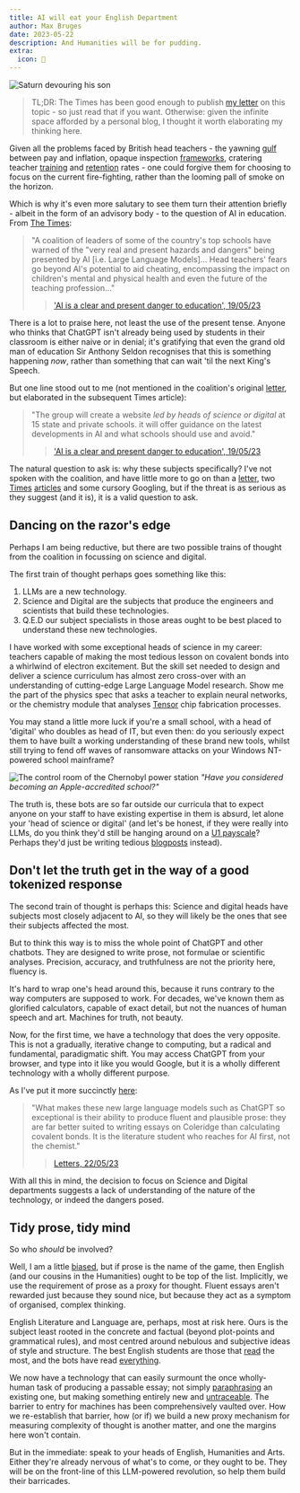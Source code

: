 ```yaml
---
title: AI will eat your English Department
author: Max Bruges
date: 2023-05-22
description: And Humanities will be for pudding.
extra:
  icon: 🍴
---
```


![Saturn devouring his son](/images/saturn.webp)

>[](note) TL;DR: The Times has been good enough to publish [my letter](https://www.thetimes.co.uk/article/times-letters-the-implications-of-using-ai-in-education-3f8ggnt7g) on this topic - so just read that if you want. Otherwise: given the infinite space afforded by a personal blog, I thought it worth elaborating my thinking here.

Given all the problems faced by British head teachers - the yawning [gulf](https://ifs.org.uk/articles/what-has-happened-teacher-pay-england) between pay and inflation, opaque inspection [frameworks](https://www.bbc.co.uk/news/education-65013919), cratering teacher [training](https://www.theguardian.com/education/2022/dec/01/number-graduates-teacher-training-england-catastrophic-level) and [retention](https://www.theguardian.com/education/2023/jan/09/third-of-englands-teachers-who-qualified-in-last-decade-have-left-profession) rates - one could forgive them for choosing to focus on the current fire-fighting, rather than the looming pall of smoke on the horizon.

Which is why it's even more salutary to see them turn their attention briefly - albeit in the form of an advisory body - to the question of AI in education. From [The Times](https://www.thetimes.co.uk/article/ai-is-clear-and-present-danger-to-education-3sk09ftlf):

> "A coalition of leaders of some of the country's top schools have warned of the "very real and present hazards and dangers" being presented by AI [i.e. Large Language Models]…
> Head teachers' fears go beyond AI's potential to aid cheating, encompassing the impact on children's mental and physical health and even the future of the teaching profession…"
>> ['AI is a clear and present danger to education', 19/05/23](https://www.thetimes.co.uk/article/ai-is-clear-and-present-danger-to-education-3sk09ftlf)

There is a lot to praise here, not least the use of the present tense. Anyone who thinks that ChatGPT isn't already being used by students in their classroom is either naive or in denial; it's gratifying that even the grand old man of education Sir Anthony Seldon recognises that this is something happening *now*, rather than something that can wait 'til the next King's Speech.

But one line stood out to me (not mentioned in the coalition's original [letter](https://www.thetimes.co.uk/article/times-letters-green-belt-building-and-affordable-homes-zcmzll2tw), but elaborated in the subsequent Times article):

> "The group will create a website *led by heads of science or digital* at 15 state and private schools. it will offer guidance on the latest developments in AI and what schools should use and avoid."
>> ['AI is a clear and present danger to education', 19/05/23](https://www.thetimes.co.uk/article/ai-is-clear-and-present-danger-to-education-3sk09ftlf)

The natural question to ask is: why these subjects specifically? I've not spoken with the coalition, and have little more to go on than a [letter](https://www.thetimes.co.uk/article/times-letters-green-belt-building-and-affordable-homes-zcmzll2tw), two [Times](https://www.thetimes.co.uk/article/ai-is-clear-and-present-danger-to-education-3sk09ftlf) [articles](https://www.thetimes.co.uk/article/the-times-view-on-ai-regulation-missing-guardrails-3hnp8znln) and some cursory Googling, but if the threat is as serious as they suggest (and it is), it is a valid question to ask.

## Dancing on the razor's edge

Perhaps I am being reductive, but there are two possible trains of thought from the coalition in focussing on science and digital.

The first train of thought perhaps goes something like this:

1. LLMs are a new technology.
1. Science and Digital are the subjects that produce the engineers and scientists that build these technologies.
1. Q.E.D our subject specialists in those areas ought to be best placed to understand these new technologies.

I have worked with some exceptional heads of science in my career: teachers capable of making the most tedious lesson on covalent bonds into a whirlwind of electron excitement.  But the skill set needed to design and deliver a science curriculum has almost zero cross-over with an understanding of cutting-edge Large Language Model research. Show me the part of the physics spec that asks a teacher to explain neural networks, or the chemistry module that analyses [Tensor](https://blog.google/products/pixel/introducing-google-tensor/) chip fabrication processes.

You may stand a little more luck if you're a small school, with a head of 'digital' who doubles as head of IT, but even then: do you seriously expect them to have built a working understanding of these brand new tools, whilst still trying to fend off waves of ransomware attacks on your Windows NT-powered school mainframe?

![The control room of the Chernobyl power station](/images/chernobyl-room.webp)
*"Have you considered becoming an Apple-accredited school?"*

The truth is, these bots are so far outside our curricula that to expect anyone on your staff to have existing expertise in them is absurd, let alone your 'head of science or digital' (and let's be honest, if they were really into LLMs, do you think they'd still be hanging around on a [U1 payscale](https://www.businessinsider.com/ai-prompt-engineer-jobs-pay-salary-requirements-no-tech-background-2023-3#:~:text=%22Prompt%20engineers%22%20train%20AI%20chatbots,always%20require%20a%20tech%20degree.)? Perhaps they'd just be writing tedious [blogposts](/blog) instead).

## Don't let the truth get in the way of a good tokenized response

The second train of thought is perhaps this: Science and digital heads have subjects most closely adjacent to AI, so they will likely be the ones that see their subjects affected the most.

But to think this way is to miss the whole point of ChatGPT and other chatbots. They are designed to write prose, not formulae or scientific analyses. Precision, accuracy, and truthfulness are not the priority here, fluency is.

It's hard to wrap one's head around this, because it runs contrary to the way computers are supposed to work. For decades, we've known them as glorified calculators, capable of exact detail, but not the nuances of human speech and art. Machines for truth, not beauty.

Now, for the first time, we have a technology that does the very opposite. This is not a gradually, iterative change to computing, but a radical and fundamental, paradigmatic shift. You may access ChatGPT from your browser, and type into it like you would Google, but it is a wholly different technology with a wholly different purpose.

As I've put it more succinctly [here](https://www.thetimes.co.uk/article/times-letters-the-implications-of-using-ai-in-education-3f8ggnt7g):

> "What makes these new large language models such as ChatGPT so exceptional is their ability to produce fluent and plausible prose: they are far better suited to writing essays on Coleridge than calculating covalent bonds. It is the literature student who reaches for AI first, not the chemist."
>> [Letters, 22/05/23](https://www.thetimes.co.uk/article/times-letters-the-implications-of-using-ai-in-education-3f8ggnt7g)

With all this in mind, the decision to focus on Science and Digital departments suggests a lack of understanding of the nature of the technology, or indeed the dangers posed.

## Tidy prose, tidy mind

So who *should* be involved?

Well, I am a little [biased](/about), but if prose is the name of the game, then English (and our cousins in the Humanities) ought to be top of the list. Implicitly, we use the requirement of prose as a proxy for thought. Fluent essays aren't rewarded just because they sound nice, but because they act as a symptom of organised, complex thinking.

English Literature and Language are, perhaps, most at risk here. Ours is the subject least rooted in the concrete and factual (beyond plot-points and grammatical rules), and most centred around nebulous and subjective ideas of style and structure. The best English students are those that [read](https://www.gl-assessment.co.uk/press-office/press-releases/new-study-highlights-the-importance-of-reading-to-the-whole-school-curriculum/) the most, and the bots have read [everything](https://ai.facebook.com/blog/large-language-model-llama-meta-ai/#:~:text=We%20trained%20LLaMA%2065B%20and%20LLaMA%2033B%20on%201.4%20trillion%20tokens.%20Our%20smallest%20model%2C%20LLaMA%207B%2C%20is%20trained%20on%20one%20trillion%20tokens.).

We now have a technology that can easily surmount the once wholly-human task of producing a passable essay; not simply [paraphrasing](https://www.grammarly.com/paraphrasing-tool) an existing one, but making something entirely new and [untraceable](https://www.digitaltrends.com/computing/chatgpt-dupes-professor-trying-to-catch-ai-plagiarism/). The barrier to entry for machines has been comprehensively vaulted over. How we re-establish that barrier, how (or if) we build a new proxy mechanism for measuring complexity of thought is another matter, and one the margins here won't contain.

But in the immediate: speak to your heads of English, Humanities and Arts. Either they're already nervous of what's to come, or they ought to be. They will be on the front-line of this LLM-powered revolution, so help them build their barricades.
